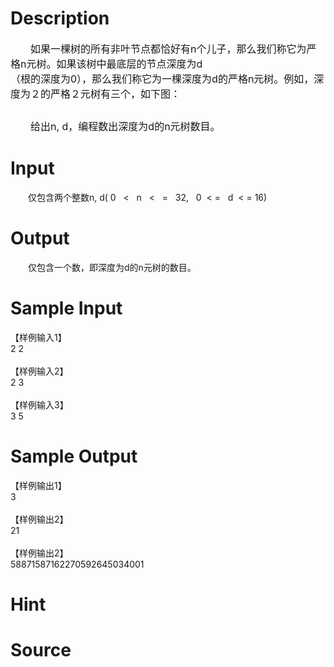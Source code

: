 
# Description

<div class="content"><p><span style="font-size: medium;">　　如果一棵树的所有非叶节点都恰好有n个儿子，那么我们称它为严格n元树。如果该树中最底层的节点深度为d<br/>
（根的深度为0），那么我们称它为一棵深度为d的严格n元树。例如，深度为２的严格２元树有三个，如下图：<br/>
</span></p>
<p><span style="font-size: medium;"> <img border="0" alt="" src="source/bzoj/1089/img/aHR0cHM6Ly9seWRzeS5jb20vSnVkZ2VPbmxpbmUvaW1hZ2VzLzEwODkvMS5qcGc=.jpg"/> </span></p>
<p><span style="font-size: medium;">　　给出n, d，编程数出深度为d的n元树数目。<br/>
</span></p></div>

# Input

<div class="content"><p>　　仅包含两个整数n, d( 0   &lt;   n   &lt;   =   32,   0  &lt; =   d  &lt; = 16)</p></div>

# Output

<div class="content"><p>　　仅包含一个数，即深度为d的n元树的数目。</p></div>

# Sample Input

<div class="content"><span class="sampledata">【样例输入1】<br/>
2 2<br/>
<br/>
【样例输入2】<br/>
2 3<br/>
<br/>
【样例输入3】<br/>
3 5</span></div>

# Sample Output

<div class="content"><span class="sampledata">【样例输出1】<br/>
3<br/>
<br/>
【样例输出2】<br/>
21<br/>
<br/>
【样例输出2】<br/>
58871587162270592645034001</span></div>

# Hint

<div class="content"><p></p></div>

# Source

<div class="content"><p><a href="problemset.php?search="></a></p></div>

